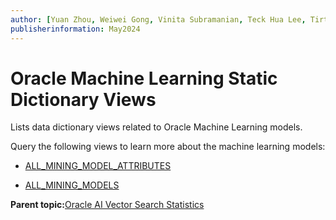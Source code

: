 ```yaml
---
author: [Yuan Zhou, Weiwei Gong, Vinita Subramanian, Teck Hua Lee, Tirthankar Lahiri, Shasank Chavan, Sebastian DeLaHoz, Roger Ford, Rohan Aggarwal, Mark Hornick, Malavika S P, Harichandan Roy, George Krupka, Doug Hood, Dinesh Das, David Jiang, Boriana Milenova, Bonnie Xia, Aurosish Mishra, Angela Amor, Agnivo Saha, Aleksandra Czarlinska, Ramya P, Usha Krishnamurthy, Tulika Das, Suresh Rajan, Sarika Surampudi, Sarah Hirschfeld, Prakash Jashnani, Jody Glover, Jessica True, Mamata Basapur, Maitreyee Chaliha, Gunjan Jain, Frederick Kush, Douglas Williams, Binika Kumar, Jean-Francois Verrier]
publisherinformation: May2024
---
```


# Oracle Machine Learning Static Dictionary Views

Lists data dictionary views related to Oracle Machine Learning models.

Query the following views to learn more about the machine learning models:

-   [ALL\_MINING\_MODEL\_ATTRIBUTES](olink:REFRN-GUID-A8B668BE-01CB-45B0-B91F-89545B58821B)

-   [ALL\_MINING\_MODELS](olink:REFRN-GUID-A43502EF-129D-473F-A19B-72503A6886BF)


**Parent topic:**[Oracle AI Vector Search Statistics](GUID-80763823-D827-4BC8-A61F-29ED6B94959B.md)

